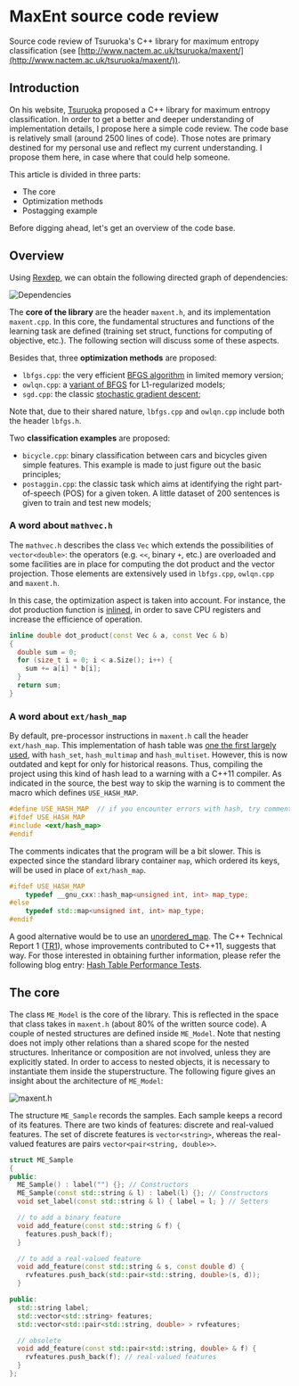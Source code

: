 # MaxEnt source code review

Source code review of Tsuruoka's C++ library for maximum entropy classification (see [http://www.nactem.ac.uk/tsuruoka/maxent/](http://www.nactem.ac.uk/tsuruoka/maxent/)).


## Introduction

On his website, [Tsuruoka](http://www.logos.ic.i.u-tokyo.ac.jp/~tsuruoka/) proposed a C++ library for maximum entropy classification. In order to get a better and deeper understanding of implementation details, I propose here a simple code review. The code base is relatively small (around 2500 lines of code).
Those notes are primary destined for my personal use and reflect my current understanding. I propose them here, in case where that could help someone.

This article is divided in three parts:

 - The core
 - Optimization methods
 - Postagging example

Before digging ahead, let's get an overview of the code base.


## Overview

Using [Rexdep](https://github.com/itchyny/rexdep), we can obtain the following directed graph of dependencies:

![Dependencies](https://raw.githubusercontent.com/fauconnier/code_review_tsuruoka/master/resources/dependencies.png)

The __core of the library__ are the header `maxent.h`, and its implementation `maxent.cpp`. In this core, the fundamental structures and functions of the learning task are defined (training set struct, functions for computing of objective, etc.). The following section  will discuss some of these aspects.

Besides that, three __optimization methods__ are proposed:

 - `lbfgs.cpp`: the very efficient [BFGS algorithm](https://en.wikipedia.org/wiki/Broyden–Fletcher–Goldfarb–Shanno_algorithm) in limited memory version;
 - `owlqn.cpp`: a [variant of BFGS](https://en.wikipedia.org/wiki/Limited-memory_BFGS#OWL-QN) for L1-regularized models;
 - `sgd.cpp`: the classic [stochastic gradient descent](https://en.wikipedia.org/wiki/Stochastic_gradient_descent);

Note that, due to their shared nature, `lbfgs.cpp` and `owlqn.cpp` include both the header `lbfgs.h`.

Two __classification examples__ are proposed:

 - `bicycle.cpp`: binary classification between cars and bicycles given simple features. This example is made to just figure out the basic principles;
 - `postaggin.cpp`: the classic task which aims at identifying the right part-of-speech (POS) for a given token. A little dataset of 200 sentences is given to train and test new models;

### A word about `mathvec.h`

The `mathvec.h` describes the class `Vec` which extends the possibilities of `vector<double>`:  the operators (e.g. `<<`, binary `+`, etc.) are overloaded and some facilities are in place for computing the dot product and the vector projection. Those elements are extensively used in `lbfgs.cpp`, `owlqn.cpp` and `maxent.h`.

In this case, the optimization aspect is taken into account. For instance, the dot production function is [inlined](https://en.wikipedia.org/wiki/Inline_function), in order to save CPU registers and increase the efficience of operation.

```C++
inline double dot_product(const Vec & a, const Vec & b)
{
  double sum = 0;
  for (size_t i = 0; i < a.Size(); i++) {
    sum += a[i] * b[i];
  }
  return sum;
}
```

### A word about `ext/hash_map`

By default, pre-processor instructions in `maxent.h` call the header `ext/hash_map`. This implementation of hash table was [one the first largely used](https://en.wikipedia.org/wiki/Unordered_associative_containers_%28C%2B%2B%29#History), with `hash_set`, `hash_multimap` and `hash_multiset`. However, this is now outdated and kept for only for historical reasons. Thus, compiling the project using this kind of hash lead to a warning with a C++11 compiler. As indicated in the source, the best way to skip the warning is to comment the macro which defines `USE_HASH_MAP`.

```C++
#define USE_HASH_MAP  // if you encounter errors with hash, try commenting out this line.  (the program will be a bit slower, though)
#ifdef USE_HASH_MAP
#include <ext/hash_map>
#endif
```

The comments indicates that the program will be a bit slower. This is expected since the standard library container `map`, which ordered its keys, will be used in place of `ext/hash_map`. 

```C++
#ifdef USE_HASH_MAP
    typedef __gnu_cxx::hash_map<unsigned int, int> map_type;
#else    
    typedef std::map<unsigned int, int> map_type;
#endif
```

A good alternative would be to use an [unordered_map](https://en.wikipedia.org/wiki/Unordered_associative_containers_%28C%2B%2B%29). The C++ Technical Report 1 ([TR1](https://en.wikipedia.org/wiki/C%2B%2B_Technical_Report_1)), whose improvements contributed to C++11, suggests that way. For those interested in obtaining further information, please refer the following blog entry: [Hash Table Performance Tests](http://preshing.com/20110603/hash-table-performance-tests/).


## The core


The class `ME_Model` is the core of the library. This is reflected in the space  that class takes in `maxent.h` (about 80% of the written source code). A couple of nested structures are defined inside `ME_Model`. Note that nesting does not imply other relations than a shared scope for the nested structures. Inheritance or composition are not involved, unless they are explicitly stated. In order to access to nested objects, it is necessary to instantiate them inside the stuperstructure. The following figure gives an insight about the architecture of `ME_Model`:


![maxent.h](./resources/maxent_h.png)


The structure `ME_Sample` records the samples. Each sample keeps a record of its features. There are two kinds of features: discrete and real-valued features. The set of discrete features is `vector<string>`, whereas the real-valued features are pairs `vector<pair<string, double>>`.


```C++
struct ME_Sample
{
public:
  ME_Sample() : label("") {}; // Constructors
  ME_Sample(const std::string & l) : label(l) {}; // Constructors
  void set_label(const std::string & l) { label = l; } // Setters

  // to add a binary feature
  void add_feature(const std::string & f) {
    features.push_back(f);   
  }

  // to add a real-valued feature
  void add_feature(const std::string & s, const double d) {
    rvfeatures.push_back(std::pair<std::string, double>(s, d)); 
  }

public:
  std::string label;
  std::vector<std::string> features;
  std::vector<std::pair<std::string, double> > rvfeatures;

  // obsolete
  void add_feature(const std::pair<std::string, double> & f) {  
    rvfeatures.push_back(f); // real-valued features
  }
};
```



<!--### Features-->




<!--## Optimization methods-->




<!--## POSTagging-->




